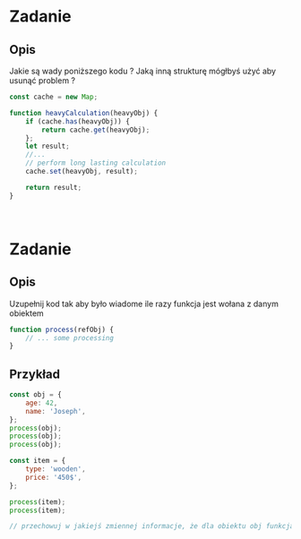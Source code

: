 
# Zadanie
## Opis
Jakie są wady poniższego kodu ? Jaką inną strukturę mógłbyś użyć aby usunąć problem ?

```javascript
const cache = new Map;

function heavyCalculation(heavyObj) {
    if (cache.has(heavyObj)) {
        return cache.get(heavyObj);
    };
    let result;
    //...
    // perform long lasting calculation
    cache.set(heavyObj, result);

    return result;
}
```
<br>

# Zadanie
## Opis

Uzupełnij kod tak aby było wiadome ile razy funkcja jest wołana z danym obiektem 
```javascript
function process(refObj) {
    // ... some processing
}
```

## Przykład
```javascript
const obj = {
    age: 42,
    name: 'Joseph',
};
process(obj);
process(obj);
process(obj);

const item = {
    type: 'wooden',
    price: '450$',
};

process(item);
process(item);

// przechowuj w jakiejś zmiennej informacje, że dla obiektu obj funkcja została zawołana 3 razy a dla item 2 razy
```
